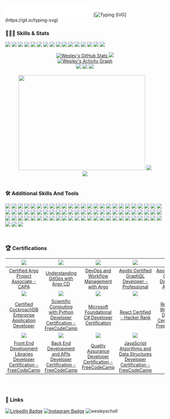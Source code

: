 <img src="https://github.com/wesleyscholl/wesleyscholl/blob/main/banner.svg" width="275" /> [![Typing SVG](https://readme-typing-svg.demolab.com?font=Fira+Code&size=26&pause=2000&color=61DAFB&center=true&vCenter=true&random=false&width=550&height=35&letterSpacing=-1px&lines=Welcome+to+my+GitHub!;I'm+a+US+Marine-turned-coder+🪖;I'm+passionate+about+automation,;Learning+about+new+technologies...;and+building+killer+apps+💻;Some+people+call+me:;A+problem-solving+machine,;An+avid+musician+🎸,;and+a+coding+Rock+Star+👨🏻‍💻;Currently+building+the+future...;+at+Total+Wine+%26+More+🍷;Let's+build+something...👷🏻‍♂️;amazing+together,;and+maybe+jam+out+after!+🎶;)](https://git.io/typing-svg)

<!-- # Hi I'm Wes <img src="https://media.tenor.com/SNL9_xhZl9oAAAAi/waving-hand-joypixels.gif" alt="waving hand" width='50' height='50'/> 
![Vanilla-10s-280px (1)](https://github.com/wesleyscholl/wesleyscholl/assets/128409641/e5712b1c-243b-4f16-8fbe-a7bec291b98f)
I’m a full stack engineer. 
-->



### 👨🏻‍💻 Skills & Stats

![](https://img.shields.io/badge/Code-JavaScript-informational?style=flat&logo=JavaScript&logoColor=white&color=194A6A) ![](https://img.shields.io/badge/Code-React-informational?style=flat&logo=react&logoColor=white&color=194A6A) ![](https://img.shields.io/badge/Code-TypeScript-informational?style=flat&logo=TypeScript&logoColor=white&color=254A6A) ![](https://img.shields.io/badge/Code-Node.JS-informational?style=flat&logo=nodedotjs&logoColor=white&color=254A6A) ![](https://img.shields.io/badge/Workflows-Argo-informational?style=flat&logo=argo&logoColor=white&color=35607E) ![](https://img.shields.io/badge/Workflows-GitHub-informational?style=flat&logo=github&logoColor=white&color=35607E) ![](https://img.shields.io/badge/Code-GraphQL-informational?style=flat&logo=graphql&logoColor=white&color=40607E) ![](https://img.shields.io/badge/Code-ApolloGraphQL-informational?style=flat&logo=apollographql&logoColor=white&color=40607E) ![](https://img.shields.io/badge/Code-CSharp-informational?style=flat&logo=csharp&logoColor=white&color=4887AB) ![](https://img.shields.io/badge/Code-.NET-informational?style=flat&logo=dotnet&logoColor=white&color=4887AB) ![](https://img.shields.io/badge/Code-CockroachDB-informational?style=flat&logo=cockroachlabs&logoColor=white&color=6087AB) ![](https://img.shields.io/badge/Code-Cucumber-informational?style=flat&logo=cucumber&logoColor=white&color=6087AB) ![](https://img.shields.io/badge/Code-YAML-informational?style=flat&logo=yaml&logoColor=white&color=7487AB) ![](https://img.shields.io/badge/Code-ReactNative-informational?style=flat&logo=React&logoColor=white&color=7487AB) ![](https://img.shields.io/badge/Code-Go-informational?style=flat&logo=go&logoColor=white&color=77C7D9) ![](https://img.shields.io/badge/Code-ShellScript-informational?style=flat&logo=gnubash&logoColor=white&color=77C7D9)

<div class="flex-container"><!-- .element: style="display: flex; flex-direction: row;" -->
   <div align=center>
<a href="https://github.com/wesleyscholl"><img src="https://github-readme-stats.vercel.app/api?username=wesleyscholl&show_icons=true&count_private=true&bg_color=20232A&theme=react&card_width=400&rank_icon=github" alt="Wesley's GitHub Stats" />
</a> <a href="https://github.com/wesleyscholl"><img src="https://github-readme-streak-stats.herokuapp.com?user=wesleyscholl&theme=react&bg_color=20232A&card_width=400" /></a>
      </div>
</div>

<div align=center>
<a href="https://github.com/wesleyscholl"><img alt="Wesley's Activity Graph" src="https://github-readme-activity-graph.vercel.app/graph/?username=wesleyscholl&bg_color=20232A&color=62DAFB&line=62DAFB&point=FFFFFF&height=250&radius=5"/></a>
   </div>
   
<div class="flex-container" align=center><!-- .element: style="display: flex; flex-direction: row;" -->
<img src="https://ssr-contributions-svg.vercel.app/_/wesleyscholl?chart=calendar&format=svg&weeks=8&theme=cyan&dark=true" />

<img src="https://ssr-contributions-svg.vercel.app/_/wesleyscholl?chart=3dbar&flatten=1&animation=mess&animation_duration=6&animation_loop=true&weeks=8&theme=cyan&format=svg&dark=true" />

<img src="https://ssr-contributions-svg.vercel.app/_/wesleyscholl?chart=3dbar&flatten=1&animation=wave&animation_duration=5&animation_delay=0.06&animation_amplitude=24&animation_frequency=0.1&animation_wave_center=0_3&weeks=8&theme=cyan&format=svg" />
</div>
<br>
<div class="flex-container" align=center>
<a href="https://stats.hyochan.dev/en/stats/wesleyscholl"><img src="https://stats.hyochan.dev/api/github-stats?login=wesleyscholl" width="400" height="300" /></a>
<img src="https://github-readme-stats.vercel.app/api/top-langs/?username=wesleyscholl&bg_color=20232A&color=62DAFB&line=62DAFB&point=FFFFFF&height=300&radius=5&title_color=62dafb&text_color=E5E5E5" />
<!-- <img src="https://wakatime.com/share/@wesleyscholl/4726c96b-2f1c-48cb-9879-7e569bd367fc.svg" height="300" width="400" /> -->
</div>
<div class="flex-container" align=center>
<img src="https://github-profile-trophy.vercel.app/?username=wesleyscholl&theme=algolia&no-bg=true&no-frame=true&title=Stars,Followers,MultiLanguage,Commits,Repositories,Stars,PullRequest,Issues" />
</div>
<br>

### 🛠️ Additional Skills And Tools

![](https://img.shields.io/badge/Code-MongoDB-informational?style=flat&logo=MongoDB&logoColor=white&color=77C7D9)
![](https://img.shields.io/badge/Code-HTML5-informational?style=flat&logo=html5&logoColor=white&color=77C7D9)
![](https://img.shields.io/badge/Code-Express-informational?style=flat&logo=express&logoColor=white&color=77C7D9)
![](https://img.shields.io/badge/Code-iOS-informational?style=flat&logo=ios&logoColor=white&color=77C7D9)
![](https://img.shields.io/badge/Code-Android-informational?style=flat&logo=android&logoColor=white&color=77C7D9)
![](https://img.shields.io/badge/Code-Redux-informational?style=flat&logo=Redux&logoColor=white&color=72C0D3)
![](https://img.shields.io/badge/Style-CSS-informational?style=flat&logo=css3&logoColor=white&color=72C0D3)
![](https://img.shields.io/badge/Tools-Expo-informational?style=flat&logo=expo&logoColor=white&color=72C0D3)
![](https://img.shields.io/badge/Code-Web3.JS-informational?style=flat&logo=web3dotjs&logoColor=white&color=72C0D3)
![](https://img.shields.io/badge/Code-Solidity-informational?style=flat&logo=solidity&logoColor=white&color=72C0D3)
![](https://img.shields.io/badge/Code-Python-informational?style=flat&logo=python&logoColor=white&color=72C0D3)
![](https://img.shields.io/badge/Code-PHP-informational?style=flat&logo=php&logoColor=white&color=72C0D3)
![](https://img.shields.io/badge/Tools-AndroidStudio-informational?style=flat&logo=androidstudio&logoColor=white&color=72C0D3)
![](https://img.shields.io/badge/Tools-GooglePlay-informational?style=flat&logo=googleplay&logoColor=white&color=6CB8CC)
![](https://img.shields.io/badge/Tools-AppStore-informational?style=flat&logo=appstore&logoColor=white&color=6CB8CC)
![](https://img.shields.io/badge/Style-Tailwind-informational?style=flat&logo=Tailwind-CSS&logoColor=white&color=6CB8CC)
![](https://img.shields.io/badge/Style-Sass-informational?style=flat&logo=Sass&logoColor=white&color=6CB8CC)
![](https://img.shields.io/badge/Test-Jest-informational?style=flat&logo=jest&logoColor=white&color=6CB8CC)
![](https://img.shields.io/badge/Tools-NPM-informational?style=flat&logo=npm&logoColor=white&color=60A8BE)
![](https://img.shields.io/badge/Tools-Yarn-informational?style=flat&logo=yarn&logoColor=white&color=60A8BE)
![](https://img.shields.io/badge/Tools-Postman-informational?style=flat&logo=Postman&logoColor=white&color=60A8BE)
![](https://img.shields.io/badge/Tools-GitHub-informational?style=flat&logo=GitHub&logoColor=white&color=60A8BE)
![](https://img.shields.io/badge/Tools-Docker-informational?style=flat&logo=docker&logoColor=white&color=60A8BE)
![](https://img.shields.io/badge/Code-JSON-informational?style=flat&logo=json&logoColor=white&color=5499B0)
![](https://img.shields.io/badge/Tools-XCode-informational?style=flat&logo=xcode&logoColor=white&color=5499B0)
![](https://img.shields.io/badge/Tools-CreateReactApp-informational?style=flat&logo=createreactapp&logoColor=white&color=5499B0)
![](https://img.shields.io/badge/Tools-Jira-informational?style=flat&logo=jira&logoColor=white&color=5499B0)
![](https://img.shields.io/badge/Code-.ENV-informational?style=flat&logo=.env&logoColor=white&color=5499B0)
![](https://img.shields.io/badge/Tools-AzureDevops-informational?style=flat&logo=azuredevops&logoColor=white&color=4889A2)
![](https://img.shields.io/badge/Tools-Jenkins-informational?style=flat&logo=jenkins&logoColor=white&color=4889A2)
![](https://img.shields.io/badge/Tools-OpenAI-informational?style=flat&logo=openai&logoColor=white&color=4889A2)
![](https://img.shields.io/badge/Tools-PostgreSQL-informational?style=flat&logo=postgresql&logoColor=white&color=4889A2)
![](https://img.shields.io/badge/Tools-MicrosoftAzure-informational?style=flat&logo=microsoftazure&logoColor=white&color=4889A2)
![](https://img.shields.io/badge/Tools-VisualStudioCode-informational?style=flat&logo=visualstudiocode&logoColor=white&color=3D7A94)
![](https://img.shields.io/badge/Tools-VisualStudio-informational?style=flat&logo=visualstudio&logoColor=white&color=3D7A94)
![](https://img.shields.io/badge/Tools-VisualStudio-informational?style=flat&logo=visualstudio&logoColor=white&color=3D7A94)
![](https://img.shields.io/badge/Tools-GoogleBard-informational?style=flat&logo=googlebard&logoColor=white&color=3D7A94) 
![](https://img.shields.io/badge/Tools-GoogleAppsScript-informational?style=flat&logo=googleappsscript&logoColor=white&color=3D7A94) 
![](https://img.shields.io/badge/Tools-GoogleColab-informational?style=flat&logo=googlecolab&logoColor=white&color=316A86)
![](https://img.shields.io/badge/Tools-Confluence-informational?style=flat&logo=confluence&logoColor=white&color=316A86)
![](https://img.shields.io/badge/Tools-Rancher-informational?style=flat&logo=rancher&logoColor=white&color=316A86)
![](https://img.shields.io/badge/Tools-Kubernetes-informational?style=flat&logo=kubernetes&logoColor=white&color=316A86)
![](https://img.shields.io/badge/Tools-styled-components-informational?style=flat&logo=styledcomponents&logoColor=white&color=316A86)
![](https://img.shields.io/badge/Tools-Swagger-informational?style=flat&logo=swagger&logoColor=white&color=255A78)
![](https://img.shields.io/badge/Tools-Invision-informational?style=flat&logo=invision&logoColor=white&color=255A78)
![](https://img.shields.io/badge/Tools-Figma-informational?style=flat&logo=figma&logoColor=white&color=255A78)
![](https://img.shields.io/badge/Tools-WebdriverIO-informational?style=flat&logo=webdriverio&logoColor=white&color=255A78)
![](https://img.shields.io/badge/Tools-Puppeteer-informational?style=flat&logo=puppeteer&logoColor=white&color=255A78)
![](https://img.shields.io/badge/Tools-GithubCopilot-informational?style=flat&logo=githubcopilot&logoColor=white&color=194A6A)
![](https://img.shields.io/badge/Tools-SonarQube-informational?style=flat&logo=sonarqube&logoColor=white&color=194A6A)
![](https://img.shields.io/badge/Tools-Unicode-informational?style=flat&logo=unicode&logoColor=white&color=194A6A)
![](https://img.shields.io/badge/Tools-GoogleDocsAPI-informational?style=flat&logo=googledocs&logoColor=white&color=194A6A)
![](https://img.shields.io/badge/Tools-GoogleDriveAPI-informational?style=flat&logo=googledrive&logoColor=white&color=194A6A)
![](https://img.shields.io/badge/Tools-ZSH-informational?style=flat&logo=zsh&logoColor=white&color=194A6A)
![](https://img.shields.io/badge/Tools-DBeaver-informational?style=flat&logo=dbeaver&logoColor=white&color=194A6A)
![](https://img.shields.io/badge/Tools-Helm-informational?style=flat&logo=helm&logoColor=white&color=194A6A)
![](https://img.shields.io/badge/Tools-ArgoCD-informational?style=flat&logo=argo&logoColor=white&color=194A6A)
![](https://img.shields.io/badge/Tools-Vim-informational?style=flat&logo=vim&logoColor=white&color=194A6A)
![](https://img.shields.io/badge/Tools-UIkit-informational?style=flat&logo=uikit&logoColor=white&color=194A6A)
![](https://img.shields.io/badge/OS-Ubuntu-informational?style=flat&logo=ubuntu&logoColor=white&color=194A6A)
![](https://img.shields.io/badge/Tools-Splunk-informational?style=flat&logo=splunk&logoColor=white&color=194A6A)
![](https://img.shields.io/badge/Tools-Replit-informational?style=flat&logo=replit&logoColor=white&color=194A6A)
![](https://img.shields.io/badge/Tools-React-Router-informational?style=flat&logo=reactrouter&logoColor=white&color=194A6A)
![](https://img.shields.io/badge/Tools-Perplexity-informational?style=flat&logo=perplexity&logoColor=white&color=194A6A)
![](https://img.shields.io/badge/Tools-OpenAPI-informational?style=flat&logo=openapiinitiative&logoColor=white&color=194A6A)
![](https://img.shields.io/badge/Tools-nvm-informational?style=flat&logo=nvm&logoColor=white&color=194A6A)
![](https://img.shields.io/badge/Tools-NuGet-informational?style=flat&logo=nuget&logoColor=white&color=194A6A)
![](https://img.shields.io/badge/Tools-ngrok-informational?style=flat&logo=ngrok&logoColor=white&color=194A6A)
![](https://img.shields.io/badge/Tools-Mongoose-informational?style=flat&logo=mongoose&logoColor=white&color=194A6A)
![](https://img.shields.io/badge/Tools-K3s-informational?style=flat&logo=k3s&logoColor=white&color=194A6A)
![](https://img.shields.io/badge/Tools-JSON_Web_Tokens-informational?style=flat&logo=jsonwebtokens&logoColor=white&color=194A6A)
![](https://img.shields.io/badge/Tools-iTerm2-informational?style=flat&logo=iterm2&logoColor=white&color=194A6A)
![](https://img.shields.io/badge/Tools-Hugging_Face-informational?style=flat&logo=huggingface&logoColor=white&color=194A6A)
![](https://img.shields.io/badge/Tools-Homebrew-informational?style=flat&logo=homebrew&logoColor=white&color=194A6A)
![](https://img.shields.io/badge/Tools-ESLint-informational?style=flat&logo=eslint&logoColor=white&color=194A6A)
![](https://img.shields.io/badge/Tools-Elasticsearch-informational?style=flat&logo=elasticsearch&logoColor=white&color=194A6A)
![](https://img.shields.io/badge/Tools-Kafka-informational?style=flat&logo=apachekafka&logoColor=white&color=194A6A)
![](https://img.shields.io/badge/Tools-Django-informational?style=flat&logo=django&logoColor=white&color=194A6A)


<br>


### 🏆 Certifications

| <a href="https://www.credly.com/badges/7bf21552-b376-4631-b001-65575c021925/public_url"><img src="https://github.com/user-attachments/assets/4903359f-1c9f-44c3-b642-3f21f99f6f5f" width="250" /></a> | <a href="https://www.credential.net/5b685517-a40f-4497-a3c9-91bcd77da76e#gs.duvhjy"><img src="https://github.com/user-attachments/assets/786a66a5-9184-4455-a0c4-df48041eb840" width="250" /></a> | <a href="https://www.credly.com/badges/3911dca5-77bb-42fb-b752-ce685df7eb50/public_url"><img src="https://github.com/user-attachments/assets/a92b469f-a98d-478a-bf05-9ccf73ae8601" width="250" /></a> | <a href="https://www.apollographql.com/tutorials/certifications/68d39cb9-e21b-456c-a9bf-076aebc550b6"><img src="https://github.com/user-attachments/assets/fe213d33-9a0f-4a33-b777-57dd330b512f" width="250" /></a> | <a href="https://www.apollographql.com/tutorials/certifications/d5d3faa0-9b85-4c56-939c-426c3b70afa0"><img src="https://github.com/user-attachments/assets/fac4e00d-d17f-4881-adfe-72766c67d73e" width="250" /></a> |
|:--:|:--:|:--:|:--:|:--:|
| <a href="https://ti-user-certificates.s3.amazonaws.com/e0df7fbf-a057-42af-8a1f-590912be5460/cf0e7941-8689-4be2-bddb-86a030795102-wesley-scholl-4b153266-3570-4ea5-b071-752263b4700a-certificate.pdf">Certified Argo Project Associate - CAPA</a> | <a href="https://pdf.credential.net/nd1hrzih_1724081595225.pdf">Understanding GitOps with Argo CD</a>| <a href="https://www.credly.com/badges/3911dca5-77bb-42fb-b752-ce685df7eb50/public_url">DevOps and Workflow Management with Argo</a> | <a href="https://www.apollographql.com/tutorials/certifications/68d39cb9-e21b-456c-a9bf-076aebc550b6">Apollo Certified GraphQL Developer - Professional</a> | <a href="https://www.apollographql.com/tutorials/certifications/d5d3faa0-9b85-4c56-939c-426c3b70afa0">Apollo Certified GraphQL Developer - Associate</a> |
| <a href="https://university.cockroachlabs.com/certificates/6ae4c188a2db4c5b9f31bed2e4d7be8e"><img src="https://github.com/user-attachments/assets/eb52f0e1-1a0c-4e4a-9fc8-dd81d2dc62f2" width="250" /></a> | <a href="https://www.freecodecamp.org/certification/wesleyscholl/scientific-computing-with-python-v7"><img src="https://github.com/user-attachments/assets/a826a03b-8cb2-4f18-b5e0-8598b75d651d" width="250" /></a> | <a href="https://www.freecodecamp.org/certification/wesleyscholl/foundational-c-sharp-with-microsoft"><img src="https://github.com/user-attachments/assets/9e888a34-d767-4878-b94f-00436442e15e" width="250" /></a> | <a href="https://www.hackerrank.com/certificates/7eaae0d87b4f"><img src="https://github.com/user-attachments/assets/657b87d2-4414-4507-8d30-840aef8a81f9" width="250" /></a> | <a href="https://www.freecodecamp.org/certification/wesleyscholl/responsive-web-design"><img src="https://github.com/user-attachments/assets/a826a03b-8cb2-4f18-b5e0-8598b75d651d" width="250" /></a> |
| <a href="https://university.cockroachlabs.com/certificates/6ae4c188a2db4c5b9f31bed2e4d7be8e">Certified CockroachDB Enterprise Application Developer</a> | <a href="https://www.freecodecamp.org/certification/wesleyscholl/scientific-computing-with-python-v7">Scientific Computing with Python Developer Certification - FreeCodeCamp</a> | <a href="https://www.freecodecamp.org/certification/wesleyscholl/foundational-c-sharp-with-microsoft">Microsoft Foundational C# Developer Certification</a> | <a href="https://www.hackerrank.com/certificates/7eaae0d87b4f">React Certified - Hacker Rank</a> | <a href="https://www.freecodecamp.org/certification/wesleyscholl/responsive-web-design">Responsive Web Design Developer Certification - FreeCodeCamp</a> |
| <a href="https://www.freecodecamp.org/certification/wesleyscholl/front-end-development-libraries"><img src="https://github.com/user-attachments/assets/a826a03b-8cb2-4f18-b5e0-8598b75d651d" width="250" /></a> | <a href="https://www.freecodecamp.org/certification/wesleyscholl/back-end-development-and-apis"><img src="https://github.com/user-attachments/assets/a826a03b-8cb2-4f18-b5e0-8598b75d651d" width="250" /></a> | <a href="https://www.freecodecamp.org/certification/wesleyscholl/quality-assurance-v7"><img src="https://github.com/user-attachments/assets/a826a03b-8cb2-4f18-b5e0-8598b75d651d" width="250" /></a> | <a href="https://www.freecodecamp.org/certification/wesleyscholl/javascript-algorithms-and-data-structures"><img src="https://github.com/user-attachments/assets/a826a03b-8cb2-4f18-b5e0-8598b75d651d" width="250" /></a> |  |
| <a href="https://www.freecodecamp.org/certification/wesleyscholl/front-end-development-libraries">Front End Development Libraries Developer Certification - FreeCodeCamp</a> | <a href="https://www.freecodecamp.org/certification/wesleyscholl/back-end-development-and-apis">Back End Development and APIs Developer Certification - FreeCodeCamp</a> | <a href="https://www.freecodecamp.org/certification/wesleyscholl/quality-assurance-v7">Quality Assurance Developer Certification - FreeCodeCamp</a> | <a href="https://www.freecodecamp.org/certification/wesleyscholl/javascript-algorithms-and-data-structures">JavaScript Algorithms and Data Structures Developer Certification - FreeCodeCamp</a> |  |
<br>
<!-- my-badges start -->
<!-- my-badges end -->

<br>

### 🔗 Links

[![LinkedIn Badge](https://img.shields.io/badge/LinkedIn-informational?style=flat&logo=linkedin&logoColor=white&color=194A6A)](https://www.linkedin.com/in/wesleyscholl/)
[![Instagram Badge](https://img.shields.io/badge/Instagram-informational?style=flat&logo=instagram&logoColor=white&color=6087AB)](https://www.instagram.com/gerard_west/)
<img src="https://komarev.com/ghpvc/?username=wesleyscholl&label=Profile%20views&color=77C7D9" alt="wesleyscholl" />
<br><br> 



